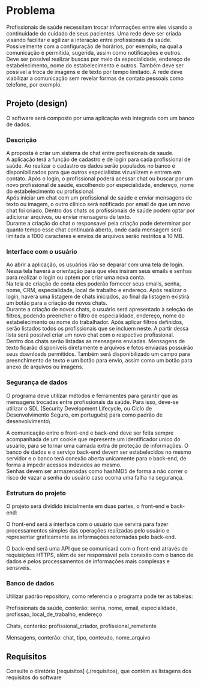 # Problema

Profissionais de saúde necessitam trocar informações entre eles visando a continuidade do cuidado de seus pacientes.
Uma rede deve ser criada visando facilitar e agilizar a interação entre profissionais da saúde. 
Possivelmente com a configuração de horários, por exemplo, na qual a comunicação é permitida, sugerida, assim como notificações e outros.
Deve ser possível realizar buscas por meio da especialidade, endereço de estabelecimento, nome do estabelecimento e outros. 
Também deve ser possível a troca de imagens e de texto por tempo limitado.
A rede deve viabilizar a comunicação sem revelar formas de contato pessoais como telefone, por exemplo.

## Projeto (design)

O software será composto por uma aplicação web integrada com um banco de dados.

### Descrição

A proposta é criar um sistema de chat entre profissionais de saude.\
A aplicação terá a função de cadastro e de login para cada profissional de saúde. Ao realizar o cadastro os dados serão populados no banco e disponibilizados para que outros especialistas vizualizem e  entrem em contato.
Após o login, o profissional poderá acessar chat ou buscar por um novo profissional de saúde, escolhendo por especialidade, endereço, nome do estabelecimento ou profissional.\
Após iniciar um chat com um profissional de saúde e enviar mensagens de texto ou imagem, o outro clínico será notificado por email de que um novo chat foi criado.
Dentro dos chats os profissionais de saúde podem optar por adicionar arquivos, ou enviar mensagens de texto.\
Durante a criação do chat o responsavel pela criação pode determinar por quanto tempo esse chat continuará aberto, onde cada mensagem será limitada a 1000 caracteres e envios de arquivos serão restritos a 10 MB.


### Interface com o usuário

Ao abrir a aplicação, os usuários irão se deparar com uma tela de login. Nessa tela haverá a orientação para que eles insiram seus emails e senhas para realizar o login ou optem por criar uma nova conta.  
Na tela de criação de conta eles poderão fornecer seus emails, senha, nome, CRM, especialidade, local de trabalho e endereço.
Após realizar o login, haverá uma listagem de chats iniciados, ao final da listagem existirá um botão para a criação de novos chats.\
Durante a criação de novos chats, o usuário será apresentado à seleção de filtros, podendo preencher o filtro de especialidade, endereço, nome do estabelecimento ou nome do trabalhador. 
Após aplicar filtros definidos, serão listados todos os profissionais que se incluem neste. A partir dessa lista será possivel criar um novo chat com o respectivo profissional.\
Dentro dos chats serão listadas as mensagens enviadas. Mensagens de texto ficarão disponíveis diretamente e arquivos e fotos enviadas possuirão seus downloads permitidos. Também será disponibilizado um campo para preenchimento de texto e um botão para envio, assim como um botão para anexo de arquivos ou imagens.

### Segurança de dados

O programa deve utilizar métodos e ferramentes para garantir que as mensagens trocadas entre profissionais da saúde. Para isso, deve-se utilizar o SDL (Security Development Lifecycle, ou Ciclo de Desenvolvimento Seguro, em português) para como padrão de desenvolvimento\

A comunicação entre o front-end e back-end deve ser feita sempre acompanhada de um cookie que represente um identificador unico do usuário, para se tornar uma camada extra de  proteção de informações. 
O banco de dados e o serviço back-end devem ser estabelecidos no mesmo servidor e o banco terá conexão aberta unicamente para o back-end, de forma a impedir acessos indevidos ao mesmo.\
Senhas devem ser armazenadas como hashMD5 de forma a não correr o risco de vazar a senha do usuário caso ocorra uma falha na segurança.

### Estrutura do projeto

O projeto será dividido inicialmente em duas partes, o front-end e back-end:

O front-end será a interface com o usuário que servirá para fazer processamentos simples das operações realizadas pelo usuário e representar graficamente as informações retornadas pelo back-end.

O back-end será uma API que se comunicará com o front-end através de requisições HTTPS, além de ser responsável pela conexão com o banco de dados e pelos processamentos de informações mais complexas e sensíveis.

### Banco de dados

Utilizar padrão repository, como referencia o programa pode ter as tabelas:

Profissionais da saúde, conterão: senha, nome, email, especialidade, profissao, local_de_trabalho, endereço

Chats, conterão: profissional_criador, profissional_remetente

Mensagens, conterão: chat, tipo, conteudo, nome_arquivo

## Requisitos

Consulte o diretório [requisitos] (./requisitos), que contém as listagens dos requisitos do software
